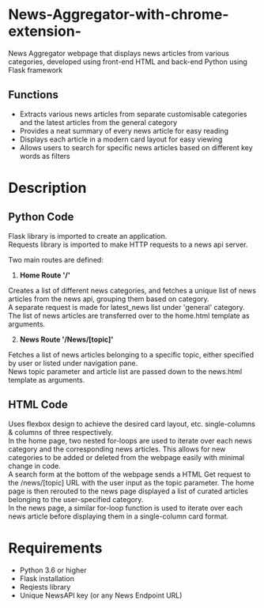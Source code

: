 # News-Aggregator-with-chrome-extension-

News Aggregator webpage that displays news articles from various categories, developed using front-end HTML and back-end Python using Flask framework

## Functions
- Extracts various news articles from separate customisable categories and the latest articles from the general category
- Provides a neat summary of every news article for easy reading
- Displays each article in a modern card layout for easy viewing
- Allows users to search for specific news articles based on different key words as filters

# Description

## Python Code
Flask library is imported to create an application.\
Requests library is imported to make HTTP requests to a news api server.

Two main routes are defined:

1. **Home Route '/'**

Creates a list of different news categories, and fetches a unique list of news articles from the news api, grouping them based on category.\
A separate request is made for latest_news list under 'general' category.\
The list of news articles are transferred over to the home.html template as arguments.

2. **News Route '/News/[topic]'**

Fetches a list of news articles belonging to a specific topic, either specified by user or listed under navigation pane.\
News topic parameter and article list are passed down to the news.html template as arguments.

## HTML Code
Uses flexbox design to achieve the desired card layout, etc. single-columns & columns of three respectively.\
In the home page, two nested for-loops are used to iterate over each news category and the corresponding news articles. This allows for new categories to be added or deleted from the webpage easily with minimal change in code.\
A search form at the bottom of the webpage sends a HTML Get request to the /news/[topic] URL with the user input as the topic parameter. The home page is then rerouted to the news page displayed a list of curated articles belonging to the user-specified category.\
In the news page, a similar for-loop function is used to iterate over each news article before displaying them in a single-column card format.

# Requirements
- Python 3.6 or higher
- Flask installation
- Reqiests library
- Unique NewsAPI key (or any News Endpoint URL)
